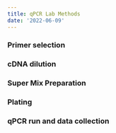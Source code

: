 ```yaml
---
title: qPCR Lab Methods
date: '2022-06-09'
---
```


### Primer selection

### cDNA dilution

### Super Mix Preparation

### Plating

### qPCR run and data collection